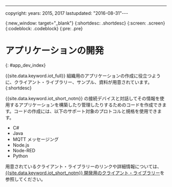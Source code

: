 ---

copyright:
  years: 2015, 2017
lastupdated: "2016-08-31"---

{:new_window: target="_blank"}
{:shortdesc: .shortdesc}
{:screen: .screen}
{:codeblock: .codeblock}
{:pre: .pre}

# アプリケーションの開発
{: #app_dev_index}

{{site.data.keyword.iot_full}} 組織用のアプリケーションの作成に役立つように、クライアント・ライブラリー、サンプル、資料が用意されています。
{:shortdesc}

{{site.data.keyword.iot_short_notm}} の接続デバイスと対話してその情報を使用するアプリケーションを構築したり管理したりするためのコードを作成できます。コードの作成には、以下のサポート対象のプロトコルと規格を使用できます。

- C#
- Java
- MQTT メッセージング
- Node.js
- Node-RED
- Python

用意されているクライアント・ライブラリーのリンクや詳細情報については、[{{site.data.keyword.iot_short_notm}} 開発用のクライアント・ライブラリー](../iot_platform_client_lib.html)を参照してください。
